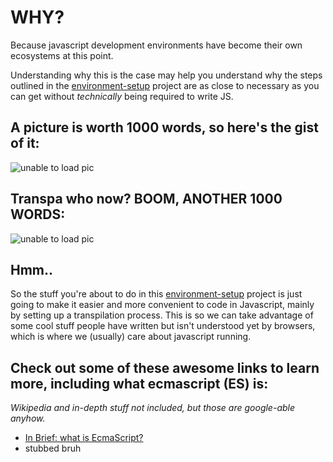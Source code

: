 # WHY?


Because javascript development environments have become their own ecosystems at this point.

Understanding why this is the case may help you understand why the steps outlined in the [environment-setup](https://github.com/Hypaethral/javascript-projects/blob/master/environment-setup/environment-setup.md) project are as close to 
necessary as you can get without *technically* being required to write JS.

## A picture is worth 1000 words, so here's the gist of it:

![unable to load pic](https://github.com/Hypaethral/javascript-projects/blob/master/environment-setup/images/transpile_one.png "Programmers are the worst")


## Transpa who now?  BOOM, ANOTHER 1000 WORDS:

![unable to load pic](https://github.com/Hypaethral/javascript-projects/blob/master/environment-setup/images/transpile_two.png "I don't even know what browsers see in that stuff, it looks like shit to me")


## Hmm.. 

So the stuff you're about to do in this [environment-setup](https://github.com/Hypaethral/javascript-projects/blob/master/environment-setup/environment-setup.md) project is just going to make it easier and more convenient to code in Javascript,
mainly by setting up a transpilation process.  This is so we can take advantage of some cool stuff people have written but isn't understood yet by browsers, which is where we (usually) care about javascript running.



## Check out some of these awesome links to learn more, including what ecmascript (ES) is:
*Wikipedia and in-depth stuff not included, but those are google-able anyhow.*

* [In Brief: what is EcmaScript?](http://stackoverflow.com/a/4269188/4206756)
* stubbed bruh
